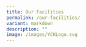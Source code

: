 ```yaml
---
title: Our Facilities
permalink: /our-facilities/
variant: markdown
description: ""
image: /images/YCKLogo.svg
---
```

